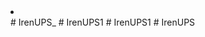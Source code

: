 <li><a class="lang" key="gallery" href="sell.html"><a></li>
# IrenUPS_
# IrenUPS1
# IrenUPS1
# IrenUPS
